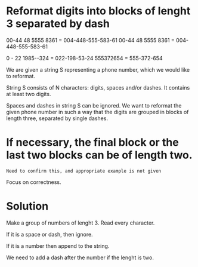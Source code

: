 # Reformat digits into blocks of lenght 3 separated by dash

00-44  48 5555 8361 = 004-448-555-583-61
00-44  48 5555 8361 = 004-448-555-583-61

0 - 22 1985--324 = 022-198-53-24
555372654 = 555-372-654

We are given a string S representing a phone number, 
which we would like to reformat. 

String S consists of N characters: digits, spaces and/or dashes. 
It contains at least two digits.

Spaces and dashes in string S can be ignored.
We want to reformat the given phone number in
such a way that the digits are grouped in blocks
of length three, separated by single dashes.

# If necessary, the final block or the last two blocks can be of length two.
`Need to confirm this, and appropriate example is not given`


Focus on correctness.

# Solution
Make a group of numbers of lenght 3.
Read every character.

If it is a space or dash, then ignore.

If it is a number then append to the string.

We need to add a dash after the number if the lenght is two.









